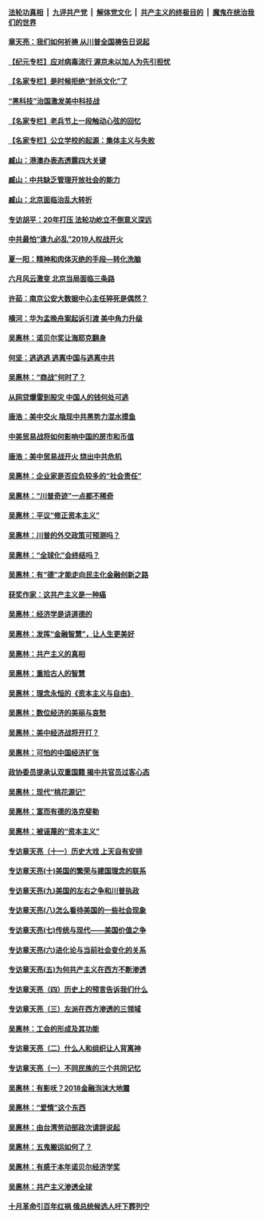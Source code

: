

####  [法轮功真相](../../../../basic/blob/master/README.md?t=06302202) &nbsp;|&nbsp; [九评共产党](../../../../9ping.md/blob/master/README.md?t=06302202) &nbsp;|&nbsp; [解体党文化](../../../../jtdwh.md/blob/master/README.md?t=06302202)  &nbsp;|&nbsp; [共产主义的终极目的](../../../../gczydzjmd.md/blob/master/README.md?t=06302202) &nbsp;|&nbsp; [魔鬼在统治我们的世界](../../../../mgztzwmdsj.md/blob/master/README.md?t=06302202) 

#### [章天亮：我们如何祈祷 从川普全国祷告日说起](../pages/nsc423/n11944627.md?t=06302202) 

#### [【纪元专栏】应对病毒流行 渥京未以加人为先引担忧](../pages/nsc423/n11875714.md?t=06302202) 

#### [【名家专栏】是时候拒绝“封杀文化”了](../pages/nsc423/n11814093.md?t=06302202) 

#### [“黑科技”治国激发美中科技战](../pages/nsc423/n11638056.md?t=06302202) 

#### [【名家专栏】老兵节上一段触动心弦的回忆](../pages/nsc423/n11646016.md?t=06302202) 

#### [【名家专栏】公立学校的起源：集体主义与失败](../pages/nsc423/n11601833.md?t=06302202) 

#### [臧山：港澳办表态透露四大关键](../pages/nsc423/n11421628.md?t=06302202) 

#### [臧山：中共缺乏管理开放社会的能力](../pages/nsc423/n11407457.md?t=06302202) 

#### [臧山：北京面临治乱大转折](../pages/nsc423/n11406895.md?t=06302202) 

#### [专访胡平：20年打压 法轮功屹立不倒意义深远](../pages/nsc423/n11398800.md?t=06302202) 

#### [中共最怕“逢九必乱”2019人权战开火](../pages/nsc423/n11385248.md?t=06302202) 

#### [夏一阳：精神和肉体灭绝的手段—转化洗脑](../pages/nsc423/n11368250.md?t=06302202) 

#### [六月风云激变 北京当局面临三条路](../pages/nsc423/n11313668.md?t=06302202) 

#### [许茹：南京公安大数据中心主任猝死是偶然？](../pages/nsc423/n11064744.md?t=06302202) 

#### [横河：华为孟晚舟案起诉引渡 美中角力升级](../pages/nsc423/n11027230.md?t=06302202) 

#### [吴惠林：诺贝尔奖让海耶克翻身](../pages/nsc423/n10890049.md?t=06302202) 

#### [何坚：逃逃逃 逃离中国与逃离中共](../pages/nsc423/n10592891.md?t=06302202) 

#### [吴惠林：“商战”何时了？](../pages/nsc423/n10573558.md?t=06302202) 

#### [从网贷爆雷到股灾 中国人的钱何处可逃](../pages/nsc423/n10572800.md?t=06302202) 

#### [唐浩：美中交火 隐现中共黑势力混水摸鱼](../pages/nsc423/n10544040.md?t=06302202) 

#### [中美贸易战将如何影响中国的房市和币值](../pages/nsc423/n10543697.md?t=06302202) 

#### [唐浩：美中贸易战开火 烧出中共危机](../pages/nsc423/n10540126.md?t=06302202) 

#### [吴惠林：企业家是否应负较多的“社会责任”](../pages/nsc423/n10535022.md?t=06302202) 

#### [吴惠林：“川普奇迹”一点都不稀奇](../pages/nsc423/n10512808.md?t=06302202) 

#### [吴惠林：平议“修正资本主义”](../pages/nsc423/n10495724.md?t=06302202) 

#### [吴惠林：川普的外交政策可预测吗？](../pages/nsc423/n10462387.md?t=06302202) 

#### [吴惠林：“全球化”会终结吗？](../pages/nsc423/n10452838.md?t=06302202) 

#### [吴惠林：有“德”才能走向民主化金融创新之路](../pages/nsc423/n10432292.md?t=06302202) 

#### [获奖作家：这共产主义是一种癌](../pages/nsc423/n10431541.md?t=06302202) 

#### [吴惠林：经济学是讲道德的](../pages/nsc423/n10398014.md?t=06302202) 

#### [吴惠林：发挥“金融智慧”，让人生更美好](../pages/nsc423/n10375019.md?t=06302202) 

#### [吴惠林：共产主义的真相](../pages/nsc423/n10351394.md?t=06302202) 

#### [吴惠林：重拾古人的智慧](../pages/nsc423/n10337691.md?t=06302202) 

#### [吴惠林：理念永恒的《资本主义与自由》](../pages/nsc423/n10316274.md?t=06302202) 

#### [吴惠林：数位经济的美丽与哀愁](../pages/nsc423/n10292946.md?t=06302202) 

#### [吴惠林：美中经济战将开打？](../pages/nsc423/n10258825.md?t=06302202) 

#### [吴惠林：可怕的中国经济扩张](../pages/nsc423/n10219147.md?t=06302202) 

#### [政协委员提承认双重国籍 揭中共官员过客心态](../pages/nsc423/n10208809.md?t=06302202) 

#### [吴惠林：现代“桃花源记”](../pages/nsc423/n10185234.md?t=06302202) 

#### [吴惠林：富而有德的洛克斐勒](../pages/nsc423/n10142264.md?t=06302202) 

#### [吴惠林：被诬蔑的“资本主义”](../pages/nsc423/n10124816.md?t=06302202) 

#### [专访章天亮（十一）历史大戏 上天自有安排](../pages/nsc423/n10094905.md?t=06302202) 

#### [专访章天亮(十)美国的繁荣与建国理念的联系](../pages/nsc423/n10094899.md?t=06302202) 

#### [专访章天亮(九)美国的左右之争和川普执政](../pages/nsc423/n10094889.md?t=06302202) 

#### [专访章天亮(八)怎么看待美国的一些社会现象](../pages/nsc423/n10094857.md?t=06302202) 

#### [专访章天亮(七)传统与现代——美国价值之争](../pages/nsc423/n10093140.md?t=06302202) 

#### [专访章天亮(六)进化论与当前社会变化的关系](../pages/nsc423/n10092036.md?t=06302202) 

#### [专访章天亮(五)为何共产主义在西方不断渗透](../pages/nsc423/n10083620.md?t=06302202) 

#### [专访章天亮（四）历史上的预言告诉我们什么](../pages/nsc423/n10083606.md?t=06302202) 

#### [专访章天亮（三）左派在西方渗透的三领域](../pages/nsc423/n10081115.md?t=06302202) 

#### [吴惠林：工会的形成及其功能](../pages/nsc423/n10080633.md?t=06302202) 

#### [专访章天亮（二）什么人和组织让人背离神](../pages/nsc423/n10076637.md?t=06302202) 

#### [专访章天亮（一）不同民族的三个共同记忆](../pages/nsc423/n10074188.md?t=06302202) 

#### [吴惠林：有影呒？2018金融泡沫大地震](../pages/nsc423/n10040534.md?t=06302202) 

#### [吴惠林：“爱情”这个东西](../pages/nsc423/n10019423.md?t=06302202) 

#### [吴惠林：由台湾劳动部政次请辞说起](../pages/nsc423/n9979679.md?t=06302202) 

#### [吴惠林：五鬼搬运如何了？](../pages/nsc423/n9925338.md?t=06302202) 

#### [吴惠林：有感于本年诺贝尔经济学奖](../pages/nsc423/n9871883.md?t=06302202) 

#### [吴惠林：共产主义渗透全球](../pages/nsc423/n9812748.md?t=06302202) 

#### [十月革命引百年红祸 俄总统候选人吁下葬列宁](../pages/nsc423/n9810182.md?t=06302202) 

